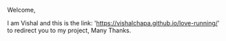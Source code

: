 Welcome,

I am Vishal and this is the link: 'https://vishalchapa.github.io/love-running/' to redirect you to my project, Many Thanks.
